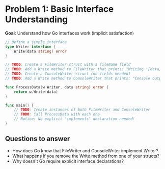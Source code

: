 # Problem 1: Basic Interface Understanding

**Goal**: Understand how Go interfaces work (implicit satisfaction)

```go
// Define a simple interface
type Writer interface {
    Write(data string) error
}

// TODO: Create a FileWriter struct with a fileName field
// TODO: Add a Write method to FileWriter that prints: "Writing '[data]' to file: [fileName]"
// TODO: Create a ConsoleWriter struct (no fields needed)
// TODO: Add a Write method to ConsoleWriter that prints: "Console output: [data]"

func ProcessData(w Writer, data string) error {
    return w.Write(data)
}

func main() {
    // TODO: Create instances of both FileWriter and ConsoleWriter
    // TODO: Call ProcessData with each one
    // Notice: No explicit "implements" declaration needed!
}
```

## Questions to answer

- How does Go know that FileWriter and ConsoleWriter implement Writer?
- What happens if you remove the Write method from one of your structs?
- Why doesn't Go require explicit interface declarations?

